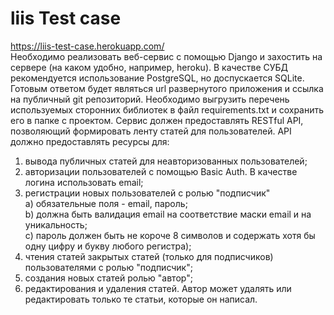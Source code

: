 # liis Test case
https://liis-test-case.herokuapp.com/ <br>
Необходимо реализовать веб-сервис с помощью Django и захостить на сервере 
(на каком удобно, например, heroku). В качестве СУБД рекомендуется 
использование PostgreSQL, но доспускается SQLite. Готовым ответом будет 
являться url развернутого приложения и ссылка на публичный git репозиторий. 
Необходимо выгрузить перечень используемых сторонних библиотек в файл 
requirements.txt и сохранить его в папке с проектом.
Сервис должен предоставлять RESTful API, позволяющий формировать ленту 
статей для пользователей. API должно предоставлять ресурсы для:
1. вывода публичных статей для неавторизованных пользователей;
2. авторизации пользователей с помощью Basic Auth. В качестве логина 
использовать email;
3. регистрации новых пользователей с ролью "подписчик"<br>
a) обязательные поля - email, пароль;<br>
b) должна быть валидация email на соответствие маски email и на уникальность;<br>
c) пароль должен быть не короче 8 символов и содержать хотя бы одну цифру и 
букву любого регистра);
4. чтения статей закрытых статей (только для подписчиков) пользователями с
ролью "подписчик";
5. создания новых статей ролью "автор";
6. редактирования и удаления статей. Автор может удалять или редактировать 
только те статьи, которые он написал.
